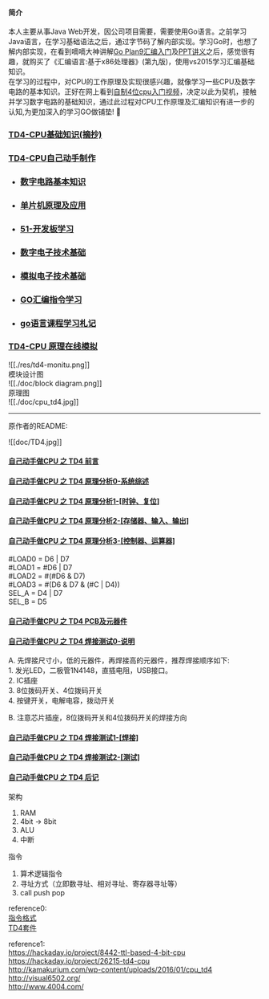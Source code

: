 #### 简介
本人主要从事Java Web开发，因公司项目需要，需要使用Go语言。之前学习Java语言，在学习基础语法之后，通过字节码了解内部实现。学习Go时，也想了解内部实现，在看到嘀嘀大神讲解[Go Plan9汇编入门](https://www.youtube.com/watch?v=dPdXxex1v_4)及[PPT讲义](https://github.com/cch123/asmshare/blob/master/layout.md)之后，感觉很有趣，就购买了《汇编语言:基于x86处理器》(第九版)，使用vs2015学习汇编基础知识。  
在学习的过程中，对CPU的工作原理及实现很感兴趣，就像学习一些CPU及数字电路的基本知识。正好在网上看到[自制4位cpu入门视频](https://hackaday.io/project/26215-td4-cpu)，决定以此为契机，接触并学习数字电路的基础知识，通过此过程对CPU工作原理及汇编知识有进一步的认知,为更加深入的学习GO做铺垫! :muscle:   

### [TD4-CPU基础知识(摘抄)](origin.readme.md)
### [TD4-CPU自己动手制作](self.readme.md)

* ### [数字电路基本知识](./base-knowledge.md)
* ### [单片机原理及应用](./mcu-knowledge.md)
* ### [51-开发板学习](./md/mcu-learn/README.md)  
* ### [数字电子技术基础](./md/数字电子技术基础.md)
* ### [模拟电子技术基础](./md/模拟电子技术基础.md)
* ### [GO汇编指令学习](./go-asm.md) 
* ### [go语言课程学习札记](https://github.com/ymm135/go-coding)

### [TD4-CPU 原理在线模拟](https://vanya.jp.net/td4/)  

![[./res/td4-monitu.png]]  
模块设计图  
![[./doc/block diagram.png]]  
原理图  
![[./doc/cpu_td4.jpg]]  

-----
原作者的README: 

![[doc/TD4.jpg]]  

#### [自己动手做CPU 之 TD4 前言](https://www.bilibili.com/video/av19607028/) ####
#### [自己动手做CPU 之 TD4 原理分析0-系统综述](https://www.bilibili.com/video/av19608406/) ####
#### [自己动手做CPU 之 TD4 原理分析1-[时钟、复位]](https://www.bilibili.com/video/av19609356/) ####
#### [自己动手做CPU 之 TD4 原理分析2-[存储器、输入、输出]](https://www.bilibili.com/video/av19637295/) ####
#### [自己动手做CPU 之 TD4 原理分析3-[控制器、运算器]](https://www.bilibili.com/video/av19640430/) ####
\#LOAD0 = D6 | D7  
\#LOAD1 = #D6 | D7  
\#LOAD2 = #(#D6 & D7)  
\#LOAD3 = #(D6 & D7 & (#C | D4))  
SEL_A   = D4 | D7  
SEL_B   = D5


#### [自己动手做CPU 之 TD4 PCB及元器件](https://www.bilibili.com/video/av20360412/) ####
#### [自己动手做CPU 之 TD4 焊接测试0-说明](https://www.bilibili.com/video/av20396047/) ####
A.  先焊接尺寸小，低的元器件，再焊接高的元器件，推荐焊接顺序如下:  
    1. 发光LED，二极管1N4148，直插电阻，USB接口。  
    2. IC插座  
    3. 8位拨码开关、4位拨码开关  
    4. 按键开关，电解电容，拨动开关  

B.  注意芯片插座，8位拨码开关和4位拨码开关的焊接方向  
#### [自己动手做CPU 之 TD4 焊接测试1-[焊接]](https://www.bilibili.com/video/av20396487/) ####
#### [自己动手做CPU 之 TD4 焊接测试2-[测试]](https://www.bilibili.com/video/av20400512/) ####

#### [自己动手做CPU 之 TD4 后记](https://www.bilibili.com/video/av20401635/) ####
架构  
1. RAM  
2. 4bit -> 8bit  
3. ALU  
4. 中断  

指令  
1. 算术逻辑指令  
2. 寻址方式（立即数寻址、相对寻址、寄存器寻址等）  
3. call push pop  

reference0:  
[指令格式](https://github.com/wuxx/TD4-4BIT-CPU/blob/master/doc/instruction.md)  
[TD4套件](https://item.taobao.com/item.htm?spm=a1z10.1-c-s.w4004-21291591846.20.3ee420f8z442NM&id=586081308296)

reference1:  
https://hackaday.io/project/8442-ttl-based-4-bit-cpu  
https://hackaday.io/project/26215-td4-cpu  
http://kamakurium.com/wp-content/uploads/2016/01/cpu_td4  
http://visual6502.org/  
http://www.4004.com/  
